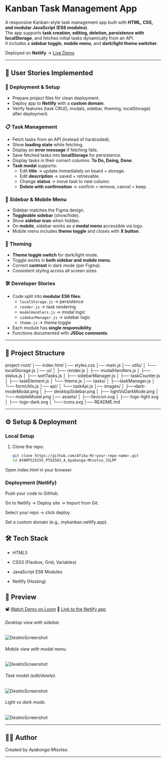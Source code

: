 # Kanban Task Management App

A responsive Kanban-style task management app built with **HTML, CSS, and modular JavaScript (ES6 modules)**.  
The app supports **task creation, editing, deletion, persistence with localStorage**, and fetches initial tasks dynamically from an API.  
It includes a **sidebar toggle**, **mobile menu**, and **dark/light theme switcher**.  

Deployed on **Netlify** → [Live Demo](https://akanbanboard.netlify.app/)  

---

## 🚀 User Stories Implemented

### 📂 Deployment & Setup
- Prepare project files for clean deployment.  
- Deploy app to **Netlify** with a **custom domain**.  
- Verify features (task CRUD, modals, sidebar, theming, localStorage) after deployment.  

### 📋 Task Management
- Fetch tasks from an API (instead of hardcoded).  
- Show **loading state** while fetching.  
- Display an **error message** if fetching fails.  
- Save fetched tasks into **localStorage** for persistence.  
- Display tasks in their correct columns: **To Do, Doing, Done**.  
- **Task modal** supports:
  - Edit **title** → update immediately on board + storage.  
  - Edit **description** → saved + retrievable.  
  - Change **status** → move task to new column.  
  - **Delete with confirmation** → confirm = remove, cancel = keep.  

### 🧭 Sidebar & Mobile Menu
- Sidebar matches the Figma design.  
- **Toggleable sidebar** (show/hide).  
- Show **sidebar icon** when hidden.  
- On **mobile**, sidebar works as a **modal menu** accessible via logo.  
- Mobile menu includes **theme toggle** and closes with **X button**.  

### 🎨 Theming
- **Theme toggle switch** for dark/light mode.  
- Toggle works in **both sidebar and mobile menu**.  
- Correct **contrast** in dark mode (per Figma).  
- Consistent styling across all screen sizes.  

### 🛠 Developer Stories
- Code split into **modular ES6 files**:  
  - `localStorage.js` → persistence  
  - `render.js` → task rendering  
  - `modalHandlers.js` → modal logic  
  - `sidebarManager.js` → sidebar logic  
  - `theme.js` → theme toggle  
- Each module has **single responsibility**.  
- Functions documented with **JSDoc comments**.  

---

## 📂 Project Structure

project-root/
│── index.html
│── styles.css
│── main.js
│── utils/
│ └── localStorage.js
│── ui/
│ ├── render.js
│ ├── modalHandlers.js
│ ├── status.js
│ ├── sortTasks.js
│ ├── sidebarManager.js
│ ├── taskCounter.js
│ ├── taskElement.js
│ └── theme.js
│── tasks/
│ ├──taskManager.js
│ └── formUtils.js
│── api/
│ └── taskApi.js
│── images/
│ ├──dark-modeModal.png
│ ├── desktopSidebar.png
│ ├── lightVsDarkMode.png
│ └── mobileModal.png
│── assets/
│ ├──favicon.svg
│ ├── logo-light.svg
│ ├── logo-dark.svg
│ └── icons.svg
│── README.md

---

## ⚙️ Setup & Deployment

### Local Setup
1. Clone the repo:  
   ```bash
   git clone https://github.com/Afika-M/<your-repo-name>.git
   cd AYAMTS25155_PTO2503_A_Ayabonga-Mtsotso_JSLPP
Open index.html in your browser.

### Deployment (Netlify)
Push your code to GitHub.

Go to Netlify → Deploy site → Import from Git.

Select your repo → click deploy.

Set a custom domain (e.g., mykanban.netlify.app).


## 🛠️ Tech Stack

- HTML5

- CSS3 (Flexbox, Grid, Variables)

- JavaScript ES6 Modules

- Netlify (Hosting)

## 📸 Preview

📽️ [Watch Demo on Loom](https://www.loom.com/share/fb3661dc5cec4f69bd01563bd555ea62?sid=c24daba9-70e2-4791-a759-d70d4f9f450d)
 🔗 [Link to the Netlify app](https://akanbanboard.netlify.app/)  

###### Desktop view with sidebar.
![DesktoScreenshot](/images/desktopSidebar.png)

###### Mobile view with modal menu.
![DesktoScreenshot](/images/mobileModal.png)

###### Task modal (edit/delete).
![DesktoScreenshot](/images/dark-modeModal.png)


###### Light vs dark mode.
![DesktoScreenshot](/images/desktopSidebar.png)

---

## 🧑‍💻 Author

Created by _Ayabonga Mtsotso._

---
